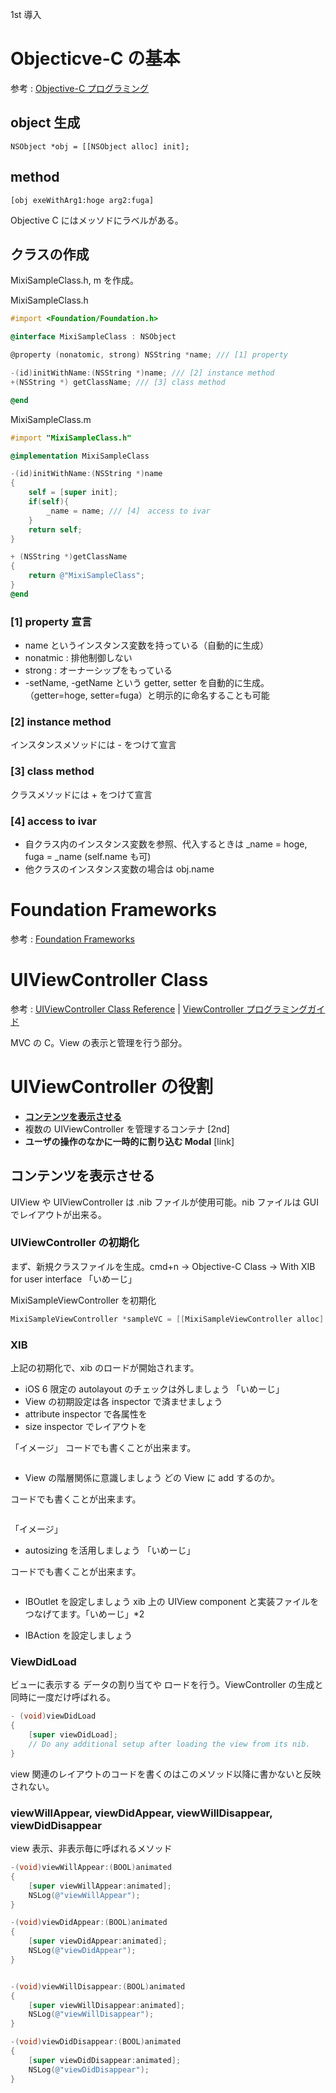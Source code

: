1st 導入
# Objecticve-C の基本
参考 : [Objective-C プログラミング](https://developer.apple.com/jp/devcenter/ios/library/documentation/ObjC.pdf)
## object 生成
`NSObject *obj = [[NSObject alloc] init];`
## method
`[obj exeWithArg1:hoge arg2:fuga]`

Objective C にはメッソドにラベルがある。
## クラスの作成
MixiSampleClass.h, m を作成。

MixiSampleClass.h
```objective-c
#import <Foundation/Foundation.h>

@interface MixiSampleClass : NSObject

@property (nonatomic, strong) NSString *name; /// [1] property

-(id)initWithName:(NSString *)name; /// [2] instance method
+(NSString *) getClassName; /// [3] class method

@end
```

MixiSampleClass.m
```objective-c
#import "MixiSampleClass.h"

@implementation MixiSampleClass

-(id)initWithName:(NSString *)name
{
    self = [super init];
    if(self){
        _name = name; /// [4]　access to ivar
    }
    return self;
}

+ (NSString *)getClassName
{
    return @"MixiSampleClass";
}
@end
```
### [1] property 宣言
- name というインスタンス変数を持っている（自動的に生成）
- nonatmic : 排他制御しない
- strong : オーナーシップをもっている
- -setName, -getName という getter, setter を自動的に生成。（getter=hoge, setter=fuga）と明示的に命名することも可能

### [2] instance method
インスタンスメソッドには - をつけて宣言

### [3] class method
クラスメソッドには + をつけて宣言

### [4] access to ivar
- 自クラス内のインスタンス変数を参照、代入するときは _name = hoge, fuga = _name (self.name も可)
- 他クラスのインスタンス変数の場合は obj.name

# Foundation Frameworks

参考 : [Foundation Frameworks](https://developer.apple.com/library/mac/#documentation/Cocoa/Reference/Foundation/ObjC_classic/_index.html)

# UIViewController Class

参考 : [UIViewController Class Reference](http://developer.apple.com/library/ios/#documentation/uikit/reference/UIViewController_Class/Reference/Reference.html) | [ViewController プログラミングガイド](https://developer.apple.com/jp/devcenter/ios/library/documentation/ViewControllerPGforiPhoneOS.pdf)

MVC の C。View の表示と管理を行う部分。

# UIViewController の役割
- [**コンテンツを表示させる**](#UIVC1) 
- 複数の UIViewController を管理するコンテナ [2nd]
- **ユーザの操作のなかに一時的に割り込む Modal** [link]

## <a name="UIVC1">コンテンツを表示させる
UIView や UIViewController は .nib ファイルが使用可能。nib ファイルは GUI でレイアウトが出来る。

### UIViewController の初期化
まず、新規クラスファイルを生成。cmd+n -> Objective-C Class -> With XIB for user interface
「いめーじ」

MixiSampleViewController を初期化
```objective-c
MixiSampleViewController *sampleVC = [[MixiSampleViewController alloc] initWithNibName:@"MixiSampleViewController" bundle:nil];
```

### XIB
上記の初期化で、xib のロードが開始されます。

- iOS 6 限定の autolayout のチェックは外しましょう
「いめーじ」
- View の初期設定は各 inspector で済ませましょう
 - attribute inspector で各属性を
 - size inspector でレイアウトを

「イメージ」
コードでも書くことが出来ます。
```objective-c
```

- View の階層関係に意識しましょう
どの View に add するのか。

コードでも書くことが出来ます。
```objective-c
```
「イメージ」
- autosizing を活用しましょう
「いめーじ」

コードでも書くことが出来ます。
```objective-c
```

- IBOutlet を設定しましょう
xib 上の UIView component と実装ファイルをつなげてます。「いめーじ」*2

- IBAction を設定しましょう

### ViewDidLoad
ビューに表示する データの割り当てや ロードを行う。ViewController の生成と同時に一度だけ呼ばれる。
```objective-c
- (void)viewDidLoad
{
    [super viewDidLoad];
    // Do any additional setup after loading the view from its nib.
}
```

view 関連のレイアウトのコードを書くのはこのメソッド以降に書かないと反映されない。

### viewWillAppear, viewDidAppear, viewWillDisappear, viewDidDisappear
view 表示、非表示毎に呼ばれるメソッド

```objective-c
-(void)viewWillAppear:(BOOL)animated
{
    [super viewWillAppear:animated];
    NSLog(@"viewWillAppear");
}

-(void)viewDidAppear:(BOOL)animated
{
    [super viewDidAppear:animated];
    NSLog(@"viewDidAppear");
}


-(void)viewWillDisappear:(BOOL)animated
{
    [super viewWillDisappear:animated];
    NSLog(@"viewWillDisappear");
}

-(void)viewDidDisappear:(BOOL)animated
{
    [super viewDidDisappear:animated];
    NSLog(@"viewDidDisappear");
}
```